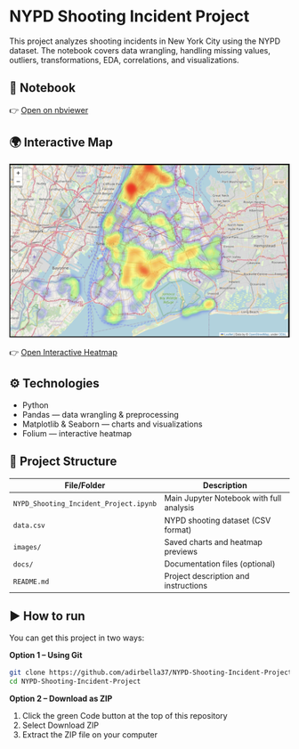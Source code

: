 # NYPD Shooting Incident Project

This project analyzes shooting incidents in New York City using the NYPD dataset.
The notebook covers data wrangling, handling missing values, outliers, transformations, EDA, correlations, and visualizations.

## 📓 Notebook
👉 [Open on nbviewer](https://nbviewer.org/url/raw.githubusercontent.com/adirbella37/NYPD-Shooting-Incident-Project/main/NYPD_Shooting_Incident_Project.ipynb)

## 🌍 Interactive Map
![Heatmap preview](images/heatmap_preview.png)

👉 [Open Interactive Heatmap](https://adirbella37.github.io/NYPD-Shooting-Incident-Project/heatmap.html)

## ⚙️ Technologies
- Python 
- Pandas — data wrangling & preprocessing
- Matplotlib & Seaborn — charts and visualizations
- Folium — interactive heatmap

## 📂 Project Structure

| File/Folder                            | Description                              |
|----------------------------------------|------------------------------------------|
| `NYPD_Shooting_Incident_Project.ipynb` | Main Jupyter Notebook with full analysis |
| `data.csv`                             | NYPD shooting dataset (CSV format)       |
| `images/`                              | Saved charts and heatmap previews        |
| `docs/`                                | Documentation files (optional)           |
| `README.md`                            | Project description and instructions     |


## ▶️ How to run

You can get this project in two ways:

**Option 1 – Using Git**

```bash
git clone https://github.com/adirbella37/NYPD-Shooting-Incident-Project.git
cd NYPD-Shooting-Incident-Project
```


**Option 2 – Download as ZIP**

  1. Click the green Code button at the top of this repository
  2. Select Download ZIP
  3. Extract the ZIP file on your computer


